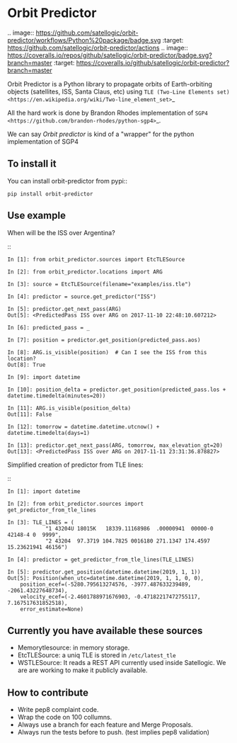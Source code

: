 Orbit Predictor
===============

.. image:: https://github.com/satellogic/orbit-predictor/workflows/Python%20package/badge.svg
    :target: https://github.com/satellogic/orbit-predictor/actions
.. image:: https://coveralls.io/repos/github/satellogic/orbit-predictor/badge.svg?branch=master
    :target: https://coveralls.io/github/satellogic/orbit-predictor?branch=master


Orbit Predictor is a Python library to propagate orbits of Earth-orbiting objects (satellites, ISS, 
Santa Claus, etc) using `TLE (Two-Line Elements set) <https://en.wikipedia.org/wiki/Two-line_element_set>`_

All the hard work is done by Brandon Rhodes implementation of 
`SGP4 <https://github.com/brandon-rhodes/python-sgp4>`_. 

We can say *Orbit predictor* is kind of a "wrapper" for the python implementation of SGP4

To install it
-------------

You can install orbit-predictor from pypi::

    pip install orbit-predictor

Use example
-----------

When will be the ISS over Argentina?

:: 

    In [1]: from orbit_predictor.sources import EtcTLESource

    In [2]: from orbit_predictor.locations import ARG

    In [3]: source = EtcTLESource(filename="examples/iss.tle")

    In [4]: predictor = source.get_predictor("ISS")

    In [5]: predictor.get_next_pass(ARG)
    Out[5]: <PredictedPass ISS over ARG on 2017-11-10 22:48:10.607212>

    In [6]: predicted_pass = _

    In [7]: position = predictor.get_position(predicted_pass.aos)

    In [8]: ARG.is_visible(position)  # Can I see the ISS from this location?
    Out[8]: True

    In [9]: import datetime

    In [10]: position_delta = predictor.get_position(predicted_pass.los + datetime.timedelta(minutes=20))

    In [11]: ARG.is_visible(position_delta)
    Out[11]: False

    In [12]: tomorrow = datetime.datetime.utcnow() + datetime.timedelta(days=1)

    In [13]: predictor.get_next_pass(ARG, tomorrow, max_elevation_gt=20)
    Out[13]: <PredictedPass ISS over ARG on 2017-11-11 23:31:36.878827>


Simplified creation of predictor from TLE lines:

::

    In [1]: import datetime

    In [2]: from orbit_predictor.sources import get_predictor_from_tle_lines

    In [3]: TLE_LINES = (
                "1 43204U 18015K   18339.11168986  .00000941  00000-0  42148-4 0  9999",
                "2 43204  97.3719 104.7825 0016180 271.1347 174.4597 15.23621941 46156")

    In [4]: predictor = get_predictor_from_tle_lines(TLE_LINES)

    In [5]: predictor.get_position(datetime.datetime(2019, 1, 1))
    Out[5]: Position(when_utc=datetime.datetime(2019, 1, 1, 0, 0),
        position_ecef=(-5280.795613274576, -3977.487633239489, -2061.43227648734),
        velocity_ecef=(-2.4601788971676903, -0.47182217472755117, 7.167517631852518),
        error_estimate=None)

Currently you have available these sources
------------------------------------------

- Memorytlesource: in memory storage.
- EtcTLESource: a uniq TLE is stored in `/etc/latest_tle`
- WSTLESource: It reads a REST API currently used inside Satellogic. We are are working to make it publicly available.

How to contribute
-----------------

- Write pep8 complaint code. 
- Wrap the code on 100 collumns.
- Always use a branch for each feature and Merge Proposals.
- Always run the tests before to push. (test implies pep8 validation)
